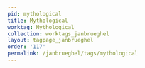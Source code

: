 ```yaml
---
pid: mythological
title: Mythological
worktag: Mythological
collection: worktags_janbrueghel
layout: tagpage_janbrueghel
order: '117'
permalink: /janbrueghel/tags/mythological
---
```

